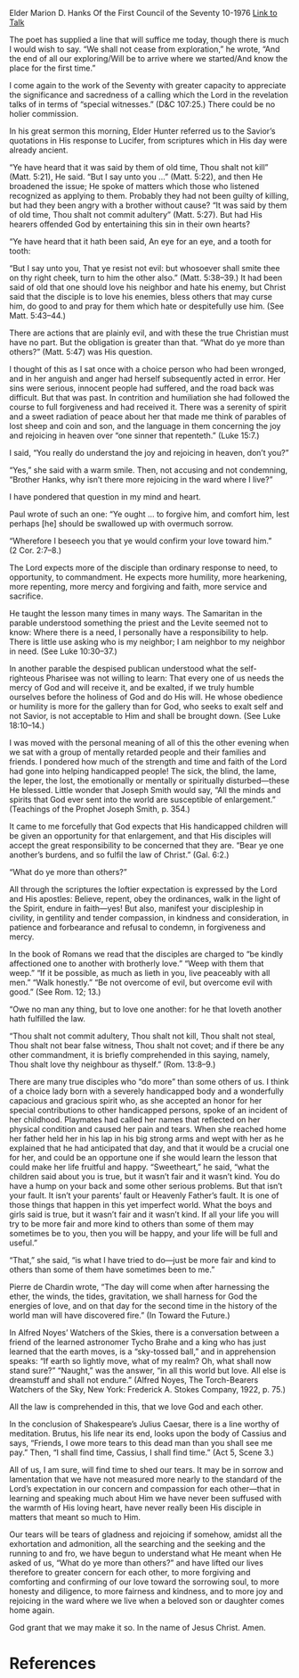 Elder Marion D. Hanks
Of the First Council of the Seventy
10-1976
[Link to Talk](https://www.churchofjesuschrist.org/study/general-conference/1976/10/more-joy-and-rejoicing?lang=eng)

The poet has supplied a line that will suffice me today, though there is much I would wish to say. “We shall not cease from exploration,” he wrote, “And the end of all our exploring/Will be to arrive where we started/And know the place for the first time.”

I come again to the work of the Seventy with greater capacity to appreciate the significance and sacredness of a calling which the Lord in the revelation talks of in terms of “special witnesses.” (D&C 107:25.) There could be no holier commission.

In his great sermon this morning, Elder Hunter referred us to the Savior’s quotations in His response to Lucifer, from scriptures which in His day were already ancient.

“Ye have heard that it was said by them of old time, Thou shalt not kill” (Matt. 5:21), He said. “But I say unto you …” (Matt. 5:22), and then He broadened the issue; He spoke of matters which those who listened recognized as applying to them. Probably they had not been guilty of killing, but had they been angry with a brother without cause? “It was said by them of old time, Thou shalt not commit adultery” (Matt. 5:27). But had His hearers offended God by entertaining this sin in their own hearts?

“Ye have heard that it hath been said, An eye for an eye, and a tooth for tooth:

“But I say unto you, That ye resist not evil: but whosoever shall smite thee on thy right cheek, turn to him the other also.” (Matt. 5:38–39.) It had been said of old that one should love his neighbor and hate his enemy, but Christ said that the disciple is to love his enemies, bless others that may curse him, do good to and pray for them which hate or despitefully use him. (See Matt. 5:43–44.)

There are actions that are plainly evil, and with these the true Christian must have no part. But the obligation is greater than that. “What do ye more than others?” (Matt. 5:47) was His question.

I thought of this as I sat once with a choice person who had been wronged, and in her anguish and anger had herself subsequently acted in error. Her sins were serious, innocent people had suffered, and the road back was difficult. But that was past. In contrition and humiliation she had followed the course to full forgiveness and had received it. There was a serenity of spirit and a sweet radiation of peace about her that made me think of parables of lost sheep and coin and son, and the language in them concerning the joy and rejoicing in heaven over “one sinner that repenteth.” (Luke 15:7.)

I said, “You really do understand the joy and rejoicing in heaven, don’t you?”

“Yes,” she said with a warm smile. Then, not accusing and not condemning, “Brother Hanks, why isn’t there more rejoicing in the ward where I live?”

I have pondered that question in my mind and heart.

Paul wrote of such an one: “Ye ought … to forgive him, and comfort him, lest perhaps [he] should be swallowed up with overmuch sorrow.

“Wherefore I beseech you that ye would confirm your love toward him.” (2 Cor. 2:7–8.)

The Lord expects more of the disciple than ordinary response to need, to opportunity, to commandment. He expects more humility, more hearkening, more repenting, more mercy and forgiving and faith, more service and sacrifice.

He taught the lesson many times in many ways. The Samaritan in the parable understood something the priest and the Levite seemed not to know: Where there is a need, I personally have a responsibility to help. There is little use asking who is my neighbor; I am neighbor to my neighbor in need. (See Luke 10:30–37.)

In another parable the despised publican understood what the self-righteous Pharisee was not willing to learn: That every one of us needs the mercy of God and will receive it, and be exalted, if we truly humble ourselves before the holiness of God and do His will. He whose obedience or humility is more for the gallery than for God, who seeks to exalt self and not Savior, is not acceptable to Him and shall be brought down. (See Luke 18:10–14.)

I was moved with the personal meaning of all of this the other evening when we sat with a group of mentally retarded people and their families and friends. I pondered how much of the strength and time and faith of the Lord had gone into helping handicapped people! The sick, the blind, the lame, the leper, the lost, the emotionally or mentally or spiritually disturbed—these He blessed. Little wonder that Joseph Smith would say, “All the minds and spirits that God ever sent into the world are susceptible of enlargement.” (Teachings of the Prophet Joseph Smith, p. 354.)

It came to me forcefully that God expects that His handicapped children will be given an opportunity for that enlargement, and that His disciples will accept the great responsibility to be concerned that they are. “Bear ye one another’s burdens, and so fulfil the law of Christ.” (Gal. 6:2.)

“What do ye more than others?”

All through the scriptures the loftier expectation is expressed by the Lord and His apostles: Believe, repent, obey the ordinances, walk in the light of the Spirit, endure in faith—yes! But also, manifest your discipleship in civility, in gentility and tender compassion, in kindness and consideration, in patience and forbearance and refusal to condemn, in forgiveness and mercy.

In the book of Romans we read that the disciples are charged to “be kindly affectioned one to another with brotherly love.” “Weep with them that weep.” “If it be possible, as much as lieth in you, live peaceably with all men.” “Walk honestly.” “Be not overcome of evil, but overcome evil with good.” (See Rom. 12; 13.)

“Owe no man any thing, but to love one another: for he that loveth another hath fulfilled the law.

“Thou shalt not commit adultery, Thou shalt not kill, Thou shalt not steal, Thou shalt not bear false witness, Thou shalt not covet; and if there be any other commandment, it is briefly comprehended in this saying, namely, Thou shalt love thy neighbour as thyself.” (Rom. 13:8–9.)

There are many true disciples who “do more” than some others of us. I think of a choice lady born with a severely handicapped body and a wonderfully capacious and gracious spirit who, as she accepted an honor for her special contributions to other handicapped persons, spoke of an incident of her childhood. Playmates had called her names that reflected on her physical condition and caused her pain and tears. When she reached home her father held her in his lap in his big strong arms and wept with her as he explained that he had anticipated that day, and that it would be a crucial one for her, and could be an opportune one if she would learn the lesson that could make her life fruitful and happy. “Sweetheart,” he said, “what the children said about you is true, but it wasn’t fair and it wasn’t kind. You do have a hump on your back and some other serious problems. But that isn’t your fault. It isn’t your parents’ fault or Heavenly Father’s fault. It is one of those things that happen in this yet imperfect world. What the boys and girls said is true, but it wasn’t fair and it wasn’t kind. If all your life you will try to be more fair and more kind to others than some of them may sometimes be to you, then you will be happy, and your life will be full and useful.”



“That,” she said, “is what I have tried to do—just be more fair and kind to others than some of them have sometimes been to me.”

Pierre de Chardin wrote, “The day will come when after harnessing the ether, the winds, the tides, gravitation, we shall harness for God the energies of love, and on that day for the second time in the history of the world man will have discovered fire.” (In Toward the Future.)

In Alfred Noyes’ Watchers of the Skies, there is a conversation between a friend of the learned astronomer Tycho Brahe and a king who has just learned that the earth moves, is a “sky-tossed ball,” and in apprehension speaks: “If earth so lightly move, what of my realm? Oh, what shall now stand sure?” “Naught,” was the answer, “in all this world but love. All else is dreamstuff and shall not endure.” (Alfred Noyes, The Torch-Bearers Watchers of the Sky, New York: Frederick A. Stokes Company, 1922, p. 75.)

All the law is comprehended in this, that we love God and each other.

In the conclusion of Shakespeare’s Julius Caesar, there is a line worthy of meditation. Brutus, his life near its end, looks upon the body of Cassius and says, “Friends, I owe more tears to this dead man than you shall see me pay.” Then, “I shall find time, Cassius, I shall find time.” (Act 5, Scene 3.)

All of us, I am sure, will find time to shed our tears. It may be in sorrow and lamentation that we have not measured more nearly to the standard of the Lord’s expectation in our concern and compassion for each other—that in learning and speaking much about Him we have never been suffused with the warmth of His loving heart, have never really been His disciple in matters that meant so much to Him.

Our tears will be tears of gladness and rejoicing if somehow, amidst all the exhortation and admonition, all the searching and the seeking and the running to and fro, we have begun to understand what He meant when He asked of us, “What do ye more than others?” and have lifted our lives therefore to greater concern for each other, to more forgiving and comforting and confirming of our love toward the sorrowing soul, to more honesty and diligence, to more fairness and kindness, and to more joy and rejoicing in the ward where we live when a beloved son or daughter comes home again.

God grant that we may make it so. In the name of Jesus Christ. Amen.

# References

